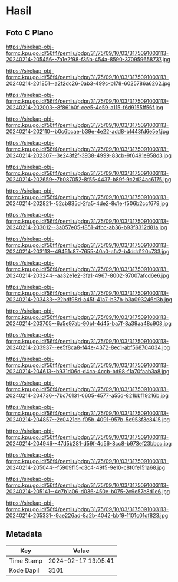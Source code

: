 # Hasil

## Foto C Plano

https://sirekap-obj-formc.kpu.go.id/56f4/pemilu/pdpr/31/75/09/10/03/3175091003113-20240214-205456--7a1e2f98-f35b-454a-8590-370959658737.jpg

https://sirekap-obj-formc.kpu.go.id/56f4/pemilu/pdpr/31/75/09/10/03/3175091003113-20240214-201851--a2f2dc26-0ab3-499c-b178-6025786a6262.jpg

https://sirekap-obj-formc.kpu.go.id/56f4/pemilu/pdpr/31/75/09/10/03/3175091003113-20240214-202003--8f861b0f-cee5-4e59-a115-f6d9155ff56f.jpg

https://sirekap-obj-formc.kpu.go.id/56f4/pemilu/pdpr/31/75/09/10/03/3175091003113-20240214-202110--b0c6bcae-b39e-4e22-add8-bf443fd6e5ef.jpg

https://sirekap-obj-formc.kpu.go.id/56f4/pemilu/pdpr/31/75/09/10/03/3175091003113-20240214-202307--3e248f2f-3938-4999-83cb-9f6491e958d3.jpg

https://sirekap-obj-formc.kpu.go.id/56f4/pemilu/pdpr/31/75/09/10/03/3175091003113-20240214-202659--7b087052-8f55-4437-b89f-9c2d24ac6175.jpg

https://sirekap-obj-formc.kpu.go.id/56f4/pemilu/pdpr/31/75/09/10/03/3175091003113-20240214-202821--52cb835d-2fa5-4de2-8c1e-f506b2ccf679.jpg

https://sirekap-obj-formc.kpu.go.id/56f4/pemilu/pdpr/31/75/09/10/03/3175091003113-20240214-203012--3a057e05-f851-4fbc-ab36-b93f8312d81a.jpg

https://sirekap-obj-formc.kpu.go.id/56f4/pemilu/pdpr/31/75/09/10/03/3175091003113-20240214-203113--49451c87-7655-40a0-afc2-b4ddd120c733.jpg

https://sirekap-obj-formc.kpu.go.id/56f4/pemilu/pdpr/31/75/09/10/03/3175091003113-20240214-203244--aa32e1e2-3fa1-4967-8002-97007afcd6e6.jpg

https://sirekap-obj-formc.kpu.go.id/56f4/pemilu/pdpr/31/75/09/10/03/3175091003113-20240214-203433--22bdf98d-a45f-41a7-b37b-b3a093246d3b.jpg

https://sirekap-obj-formc.kpu.go.id/56f4/pemilu/pdpr/31/75/09/10/03/3175091003113-20240214-203705--6a5e97ab-90bf-4d45-ba7f-8a39aa48c908.jpg

https://sirekap-obj-formc.kpu.go.id/56f4/pemilu/pdpr/31/75/09/10/03/3175091003113-20240214-203937--ee5f8ca8-f44e-4372-8ec1-abf568704034.jpg

https://sirekap-obj-formc.kpu.go.id/56f4/pemilu/pdpr/31/75/09/10/03/3175091003113-20240214-204613--b931d06d-d4ca-4ccb-bd98-f1a70faab3a8.jpg

https://sirekap-obj-formc.kpu.go.id/56f4/pemilu/pdpr/31/75/09/10/03/3175091003113-20240214-204736--7bc70131-0605-4577-a55d-821bbf19216b.jpg

https://sirekap-obj-formc.kpu.go.id/56f4/pemilu/pdpr/31/75/09/10/03/3175091003113-20240214-204857--2c0421cb-f05b-4091-957b-5e953f3e8415.jpg

https://sirekap-obj-formc.kpu.go.id/56f4/pemilu/pdpr/31/75/09/10/03/3175091003113-20240214-204946--47d5b281-d59f-4d56-8cc8-b973ef23bbcc.jpg

https://sirekap-obj-formc.kpu.go.id/56f4/pemilu/pdpr/31/75/09/10/03/3175091003113-20240214-205044--f5909f15-c3c4-49f5-9e10-c8f0fe151a68.jpg

https://sirekap-obj-formc.kpu.go.id/56f4/pemilu/pdpr/31/75/09/10/03/3175091003113-20240214-205141--4c7b1a06-d036-450e-b075-2c9e57e8d1e6.jpg

https://sirekap-obj-formc.kpu.go.id/56f4/pemilu/pdpr/31/75/09/10/03/3175091003113-20240214-205331--9ae226ad-8a2b-4042-bbf9-1101c01df823.jpg


## Metadata

| Key        | Value               |
| ---------- | ------------------- |
| Time Stamp | 2024-02-17 13:05:41 |
| Kode Dapil | 3101                |



